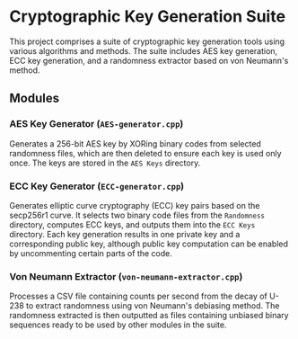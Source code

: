 # Cryptographic Key Generation Suite

This project comprises a suite of cryptographic key generation tools using various algorithms and methods. The suite includes AES key generation, ECC key generation, and a randomness extractor based on von Neumann's method.

## Modules

### AES Key Generator (`AES-generator.cpp`)

Generates a 256-bit AES key by XORing binary codes from selected randomness files, which are then deleted to ensure each key is used only once. The keys are stored in the `AES Keys` directory.

### ECC Key Generator (`ECC-generator.cpp`)

Generates elliptic curve cryptography (ECC) key pairs based on the secp256r1 curve. It selects two binary code files from the `Randomness` directory, computes ECC keys, and outputs them into the `ECC Keys` directory. Each key generation results in one private key and a corresponding public key, although public key computation can be enabled by uncommenting certain parts of the code.

### Von Neumann Extractor (`von-neumann-extractor.cpp`)

Processes a CSV file containing counts per second from the decay of U-238 to extract randomness using von Neumann's debiasing method. The randomness extracted is then outputted as files containing unbiased binary sequences ready to be used by other modules in the suite.

